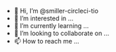 - 👋 Hi, I’m @smiller-circleci-tio
- 👀 I’m interested in ...
- 🌱 I’m currently learning ...
- 💞️ I’m looking to collaborate on ...
- 📫 How to reach me ...

<!---
smiller-circleci-tio/smiller-circleci-tio is a ✨ special ✨ repository because its `README.md` (this file) appears on your GitHub profile.
You can click the Preview link to take a look at your changes.
--->
